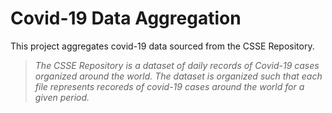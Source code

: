 # Covid-19 Data Aggregation
This project aggregates covid-19 data sourced from the CSSE Repository.
>*The CSSE Repository is a dataset of daily records of Covid-19 cases organized around the world.*
>*The dataset is organized such that each file represents recoreds of covid-19 cases around the world for a given period.*
